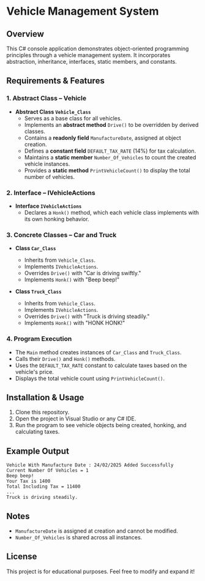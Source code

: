 # Vehicle Management System

## Overview
This C# console application demonstrates object-oriented programming principles through a vehicle management system. It incorporates abstraction, inheritance, interfaces, static members, and constants.

## Requirements & Features

### 1. Abstract Class – Vehicle
- **Abstract Class `Vehicle_Class`**
  - Serves as a base class for all vehicles.
  - Implements an **abstract method** `Drive()` to be overridden by derived classes.
  - Contains a **readonly field** `ManufactureDate`, assigned at object creation.
  - Defines a **constant field** `DEFAULT_TAX_RATE` (14%) for tax calculation.
  - Maintains a **static member** `Number_Of_Vehicles` to count the created vehicle instances.
  - Provides a **static method** `PrintVehicleCount()` to display the total number of vehicles.

### 2. Interface – IVehicleActions
- **Interface `IVehicleActions`**
  - Declares a `Honk()` method, which each vehicle class implements with its own honking behavior.

### 3. Concrete Classes – Car and Truck
- **Class `Car_Class`**
  - Inherits from `Vehicle_Class`.
  - Implements `IVehicleActions`.
  - Overrides `Drive()` with "Car is driving swiftly."
  - Implements `Honk()` with "Beep beep!"

- **Class `Truck_Class`**
  - Inherits from `Vehicle_Class`.
  - Implements `IVehicleActions`.
  - Overrides `Drive()` with "Truck is driving steadily."
  - Implements `Honk()` with "HONK HONK!"

### 4. Program Execution
- The `Main` method creates instances of `Car_Class` and `Truck_Class`.
- Calls their `Drive()` and `Honk()` methods.
- Uses the `DEFAULT_TAX_RATE` constant to calculate taxes based on the vehicle's price.
- Displays the total vehicle count using `PrintVehicleCount()`.

## Installation & Usage
1. Clone this repository.
2. Open the project in Visual Studio or any C# IDE.
3. Run the program to see vehicle objects being created, honking, and calculating taxes.

## Example Output
```
Vehicle With Manufacture Date : 24/02/2025 Added Successfully
Current Number Of Vehicles = 1
Beep beep!
Your Tax is 1400
Total Including Tax = 11400
...
Truck is driving steadily.
```

## Notes
- `ManufactureDate` is assigned at creation and cannot be modified.
- `Number_Of_Vehicles` is shared across all instances.

## License
This project is for educational purposes. Feel free to modify and expand it!


